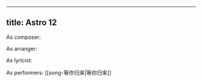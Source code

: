 
---
title: Astro 12
---
As composer: 

As arranger: 

As lyricist: 

As performers: [[song-等你归来|等你归来]]

